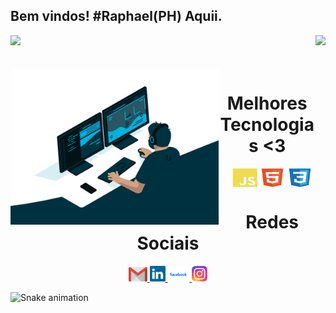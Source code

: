 ## Bem vindos! #Raphael(PH) Aquii.

<div>
  
  <img  height="180em" src="https://github-readme-stats.vercel.app/api?username=raphaelsantos10&show_icons=true&theme=great-gatsby&include_all_commits=true&count_private=true"/>
  <img align="right" height="180em" src="https://github-readme-stats.vercel.app/api/top-langs/?username=Raphaelsantos10&layout=compact&langs_count=16&theme=great-gatsby"/>
</div>
<br>

<div  align="center"> 
  <div style="display: inline_block"><br>
    <img align="left" height="250" alt="coding-time" src="code.gif">
    <h1 align="center">Melhores Tecnologias <3</h1>
    <img align="center" height="30" width="40" alt="js-icon"  src="https://raw.githubusercontent.com/devicons/devicon/master/icons/javascript/javascript-plain.svg">
    <img align="center" height="30" width="40" alt="html-icon" src="https://raw.githubusercontent.com/devicons/devicon/master/icons/html5/html5-original.svg">
    <img align="center" height="30" width="40" alt="css-icon" src="https://raw.githubusercontent.com/devicons/devicon/master/icons/css3/css3-original.svg">
   </div>
    
  
  <h1 align="center">Redes Sociais</h1>
    <a href = "mailto: raphaelsantos10@gmail.com">
      <img width="30" src="gmail.svg">
    </a>
    <a href = "https://www.linkedin.com/in/raphael-dos-santos-soares-b1a273251/">
      <img width="25" src="linkedin.svg">
    </a>
    <a href = "https://www.facebook.com/raphaelsoaresDesenvolvedorWeb/">
      <img width="35" src="facebook.svg">
    </a>
    <a href = "https://instagram.com/phsoares14?igshid=MzNlNGNkZWQ4Mg==">
      <img width="25" src="instagram.png">
    </a>
</div>
  
![Snake animation](https://github.com/LuigiGF/LuigiGF/blob/output/github-contribution-grid-snake.svg)
